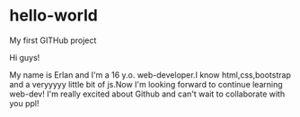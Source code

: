 # hello-world
My first GITHub project

Hi guys!

My name is Erlan and I'm a 16 y.o. web-developer.I know html,css,bootstrap and a veryyyyy little bit of js.Now I'm looking forward to continue learning web-dev! I'm really excited about Github and can't wait to collaborate with you ppl!
